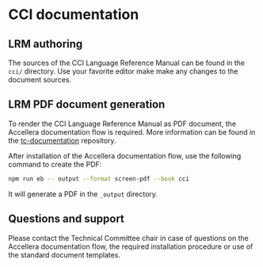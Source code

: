 # CCI documentation

## LRM authoring

The sources of the CCI Language Reference Manual can be found in the `cci/` directory. Use your favorite editor make make any changes to the document sources.

## LRM PDF document generation

To render the CCI Language Reference Manual as PDF document, the Accellera documentation flow is required. More information can be found in the [tc-documentation](https://github.com/OSCI-WG/tc-documentation/) repository.

After installation of the Accellera documentation flow, use the following command to create the PDF:

```sh
npm run eb -- output --format screen-pdf --book cci
```

It will generate a PDF in the `_output` directory.

## Questions and support

Please contact the Technical Committee chair in case of questions on the Accellera documentation flow, the required installation procedure or use of the standard document templates.
